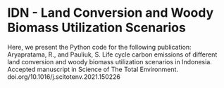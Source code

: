 # IDN - Land Conversion and Woody Biomass Utilization Scenarios
Here, we present the Python code for the following publication:
Aryapratama, R., and Pauliuk, S. Life cycle carbon emissions of different land conversion and woody biomass utilization scenarios in Indonesia. Accepted manuscript in Science of The Total Environment. doi.org/10.1016/j.scitotenv.2021.150226

